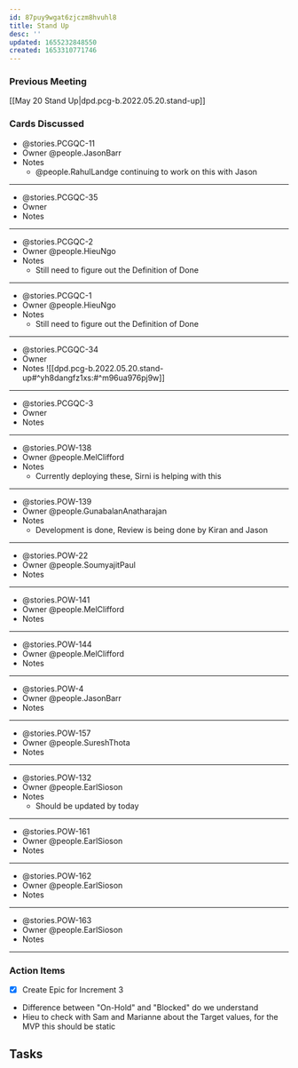 ```yaml
---
id: 87puy9wgat6zjczm8hvuhl8
title: Stand Up
desc: ''
updated: 1655232848550
created: 1653310771746
---
```


### Previous Meeting

[[May 20 Stand Up|dpd.pcg-b.2022.05.20.stand-up]]

### Cards Discussed

- @stories.PCGQC-11
- Owner @people.JasonBarr
- Notes
  - @people.RahulLandge continuing to work on this with Jason

---

- @stories.PCGQC-35
- Owner
- Notes

---

- @stories.PCGQC-2
- Owner @people.HieuNgo
- Notes
  - Still need to figure out the Definition of Done

---

- @stories.PCGQC-1
- Owner @people.HieuNgo
- Notes  
  - Still need to figure out the Definition of Done

---

- @stories.PCGQC-34
- Owner
- Notes
![[dpd.pcg-b.2022.05.20.stand-up#^yh8dangfz1xs:#^m96ua976pj9w]]

---

- @stories.PCGQC-3
- Owner
- Notes

---

- @stories.POW-138
- Owner @people.MelClifford
- Notes
  - Currently deploying these, Sirni is helping with this

---

- @stories.POW-139
- Owner @people.GunabalanAnatharajan
- Notes
  - Development is done, Review is being done by Kiran and Jason

---

- @stories.POW-22
- Owner @people.SoumyajitPaul
- Notes

---

- @stories.POW-141
- Owner @people.MelClifford
- Notes

---

- @stories.POW-144
- Owner @people.MelClifford
- Notes

---

- @stories.POW-4
- Owner @people.JasonBarr
- Notes

---

- @stories.POW-157
- Owner @people.SureshThota
- Notes

---

- @stories.POW-132
- Owner @people.EarlSioson
- Notes
  - Should be updated by today

---

- @stories.POW-161
- Owner @people.EarlSioson
- Notes

---

- @stories.POW-162
- Owner @people.EarlSioson
- Notes

---

- @stories.POW-163
- Owner @people.EarlSioson
- Notes

---

### Action Items

- [x] Create Epic for Increment 3
- Difference between "On-Hold" and "Blocked" do we understand
- Hieu to check with Sam and Marianne about the Target values, for the MVP this should be static

## Tasks
